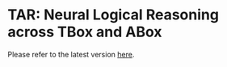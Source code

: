 # TAR: Neural Logical Reasoning across TBox and ABox

Please refer to the latest version [here](https://github.com/lilv98/TAR).
